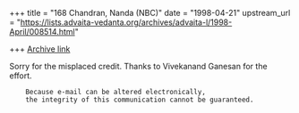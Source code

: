 +++
title = "168 Chandran, Nanda (NBC)"
date = "1998-04-21"
upstream_url = "https://lists.advaita-vedanta.org/archives/advaita-l/1998-April/008514.html"

+++
[Archive link](https://lists.advaita-vedanta.org/archives/advaita-l/1998-April/008514.html)

Sorry for the misplaced credit. Thanks to Vivekanand Ganesan for the
effort.

        Because e-mail can be altered electronically,
        the integrity of this communication cannot be guaranteed.

